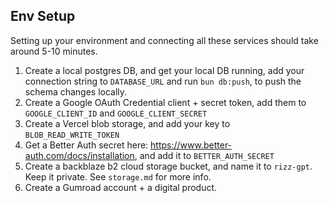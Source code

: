 ## Env Setup

Setting up your environment and connecting all these services should take around 5-10 minutes.

1. Create a local postgres DB, and get your local DB running, add your connection string to `DATABASE_URL` and run `bun db:push`, to push the schema changes locally.
2. Create a Google OAuth Credential client + secret token, add them to `GOOGLE_CLIENT_ID` and `GOOGLE_CLIENT_SECRET`
3. Create a Vercel blob storage, and add your key to `BLOB_READ_WRITE_TOKEN`
4. Get a Better Auth secret here: https://www.better-auth.com/docs/installation, and add it to `BETTER_AUTH_SECRET`
5. Create a backblaze b2 cloud storage bucket, and name it to `rizz-gpt`. Keep it private. See `storage.md` for more info.
6. Create a Gumroad account + a digital product.
